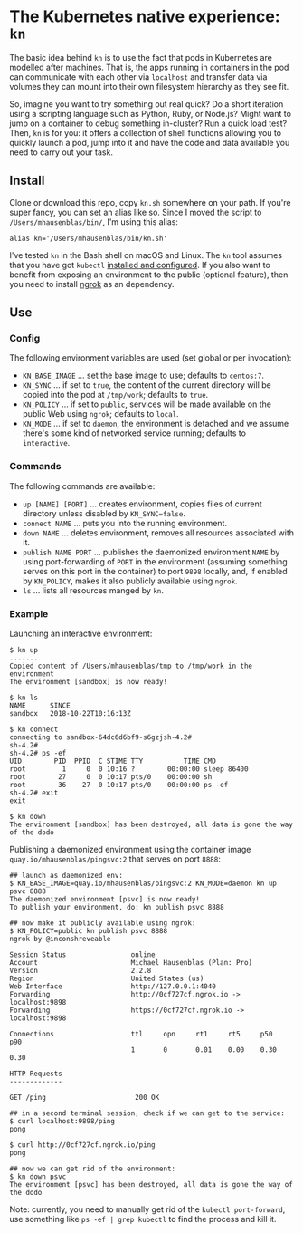 # The Kubernetes native experience: `kn`

The basic idea behind `kn` is to use the fact that pods in Kubernetes are modelled after machines. That is, the apps running in containers in the pod can communicate with each other via `localhost` and transfer data via volumes they can mount into their own filesystem hierarchy as they see fit.

So, imagine you want to try something out real quick? Do a short iteration using a scripting language such as Python, Ruby, or Node.js? Might want to jump on a container to debug something in-cluster? Run a quick load test? Then, `kn` is for you: it offers a collection of shell functions allowing you to quickly launch a pod, jump into it and have the code and data available you need to carry out your task.

## Install

Clone or download this repo, copy `kn.sh` somewhere on your path. If you're super fancy, you can set an alias like so. Since I moved the script to `/Users/mhausenblas/bin/`, I'm using this alias:

```shell
alias kn='/Users/mhausenblas/bin/kn.sh'
```

I've tested `kn` in the Bash shell on macOS and Linux. The `kn` tool assumes that you have got `kubectl` [installed and configured](https://kubernetes.io/docs/tasks/tools/install-kubectl/). If you also want to benefit from exposing an environment to the public (optional feature), then you need to install [ngrok](https://ngrok.com/) as an dependency.

## Use

### Config

The following environment variables are used (set global or per invocation):

- `KN_BASE_IMAGE` … set the base image to use; defaults to `centos:7`.
- `KN_SYNC` … if set to `true`, the content of the current directory will be copied into the pod at `/tmp/work`; defaults to `true`.
- `KN_POLICY` … if set to `public`, services will be made available on the public Web using `ngrok`; defaults to `local`.
- `KN_MODE` … if set to `daemon`, the environment is detached and we assume there's some kind of networked service running; defaults to `interactive`.

### Commands

The following commands are available:

- `up [NAME] [PORT]` … creates environment, copies files of current directory unless disabled by `KN_SYNC=false`.
- `connect NAME` … puts you into the running environment.
- `down NAME` … deletes environment, removes all resources associated with it.
- `publish NAME PORT` … publishes the daemonized environment `NAME` by using port-forwarding of `PORT` in the environment (assuming something serves on this port in the container) to port `9898` locally, and, if enabled by `KN_POLICY`, makes it also publicly available using `ngrok`.
- `ls` … lists all resources manged by `kn`.

### Example

Launching an interactive environment:

```shell
$ kn up
.......
Copied content of /Users/mhausenblas/tmp to /tmp/work in the environment
The environment [sandbox] is now ready!

$ kn ls
NAME      SINCE
sandbox   2018-10-22T10:16:13Z

$ kn connect
connecting to sandbox-64dc6d6bf9-s6gzjsh-4.2#
sh-4.2#
sh-4.2# ps -ef
UID        PID  PPID  C STIME TTY          TIME CMD
root         1     0  0 10:16 ?        00:00:00 sleep 86400
root        27     0  0 10:17 pts/0    00:00:00 sh
root        36    27  0 10:17 pts/0    00:00:00 ps -ef
sh-4.2# exit
exit

$ kn down
The environment [sandbox] has been destroyed, all data is gone the way of the dodo
```

Publishing a daemonized environment using the container image `quay.io/mhausenblas/pingsvc:2` that serves on port `8888`:

```shell
## launch as daemonized env:
$ KN_BASE_IMAGE=quay.io/mhausenblas/pingsvc:2 KN_MODE=daemon kn up psvc 8888
The daemonized environment [psvc] is now ready!
To publish your environment, do: kn publish psvc 8888

## now make it publicly available using ngrok:
$ KN_POLICY=public kn publish psvc 8888
ngrok by @inconshreveable

Session Status                online
Account                       Michael Hausenblas (Plan: Pro)
Version                       2.2.8
Region                        United States (us)
Web Interface                 http://127.0.0.1:4040
Forwarding                    http://0cf727cf.ngrok.io -> localhost:9898
Forwarding                    https://0cf727cf.ngrok.io -> localhost:9898

Connections                   ttl     opn     rt1     rt5     p50     p90
                              1       0       0.01    0.00    0.30    0.30

HTTP Requests
-------------

GET /ping                      200 OK

## in a second terminal session, check if we can get to the service:
$ curl localhost:9898/ping
pong

$ curl http://0cf727cf.ngrok.io/ping
pong

## now we can get rid of the environment:
$ kn down psvc
The environment [psvc] has been destroyed, all data is gone the way of the dodo
```

Note: currently, you need to manually get rid of the `kubectl port-forward`, use something like `ps -ef | grep kubectl` to find the process and kill it.